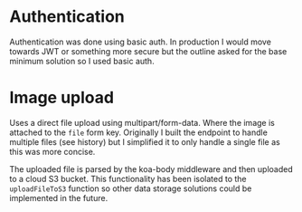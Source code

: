 # Authentication
Authentication was done using basic auth. In production I would move towards JWT or something more secure but the outline asked for the base minimum solution so I used basic auth.

# Image upload
Uses a direct file upload using multipart/form-data. Where the image is attached to the `file` form key. Originally I built the endpoint to handle multiple files (see history) but I simplified it to only handle a single file as this was more concise.

The uploaded file is parsed by the koa-body middleware and then uploaded to a cloud S3 bucket. This functionality has been isolated to the `uploadFileToS3` function so other data storage solutions could be implemented in the future.

